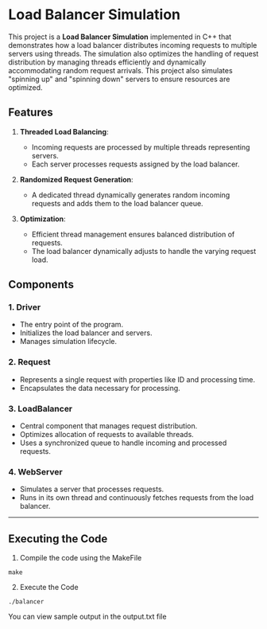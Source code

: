 # Load Balancer Simulation

This project is a **Load Balancer Simulation** implemented in C++ that demonstrates how a load balancer distributes incoming requests to multiple servers using threads. The simulation also optimizes the handling of request distribution by managing threads efficiently and dynamically accommodating random request arrivals. This project also simulates "spinning up" and "spinning down" servers to ensure resources are optimized. 

## Features

1. **Threaded Load Balancing**:
   - Incoming requests are processed by multiple threads representing servers.
   - Each server processes requests assigned by the load balancer.

2. **Randomized Request Generation**:
   - A dedicated thread dynamically generates random incoming requests and adds them to the load balancer queue.

3. **Optimization**:
   - Efficient thread management ensures balanced distribution of requests.
   - The load balancer dynamically adjusts to handle the varying request load.

## Components

### 1. **Driver**
   - The entry point of the program.
   - Initializes the load balancer and servers.
   - Manages simulation lifecycle.

### 2. **Request**
   - Represents a single request with properties like ID and processing time.
   - Encapsulates the data necessary for processing.

### 3. **LoadBalancer**
   - Central component that manages request distribution.
   - Optimizes allocation of requests to available threads.
   - Uses a synchronized queue to handle incoming and processed requests.

### 4. **WebServer**
   - Simulates a server that processes requests.
   - Runs in its own thread and continuously fetches requests from the load balancer.

---

## Executing the Code

1. Compile the code using the MakeFile

``` make ```

2. Execute the Code

``` ./balancer ```

You can view sample output in the output.txt file
